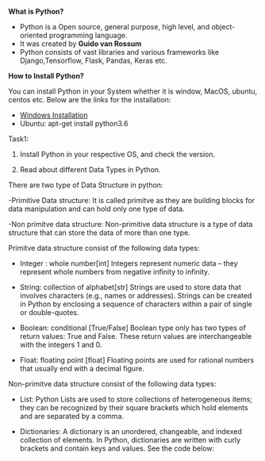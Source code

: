 **What is Python?**

- Python is a Open source, general purpose, high level, and object-oriented programming language.
- It was created by **Guido van Rossum**
- Python consists of vast libraries and various frameworks like Django,Tensorflow, Flask, Pandas, Keras etc.


**How to Install Python?**

You can install Python in your System whether it is window, MacOS, ubuntu, centos etc. Below are the links for the installation:
- [Windows Installation](https://www.python.org/downloads/)
- Ubuntu: apt-get install python3.6  



Task1:
1. Install Python in your respective OS, and check the version.


2. Read about different Data Types in Python.

There are two type of Data Structure in python:

-Primitive Data structure: It is called primitve as they are building blocks for data manipulation and can hold only one type of data.

-Non primitve data structure: Non-primitive data structure is a type of data structure that can store the data of more than one type.

Primitve data structure consist of the following data types:

 * Integer : whole number[int] Integers represent numeric data – they represent whole numbers from negative infinity to infinity. 
 
 * String: collection of alphabet[str] Strings are used to store data that involves characters (e.g., names or addresses). Strings can be created in Python by enclosing a sequence of characters within a pair of single or double-quotes.

 * Boolean: conditional [True/False] Boolean type only has two types of return values: True and False. These return values are interchangeable with the integers 1 and 0.

 * Float: floating point [float] Floating points are used for rational numbers that usually end with a decimal figure.

Non-primitve data structure consist of the following data types:

* List: Python Lists are used to store collections of heterogeneous items; they can be recognized by their square brackets which​ hold elements and are ​separated by a comma.

* Dictionaries: A dictionary is an unordered, changeable, and indexed collection of elements. In Python, dictionaries are written with curly brackets and contain​ keys and values. See the code below:
 

